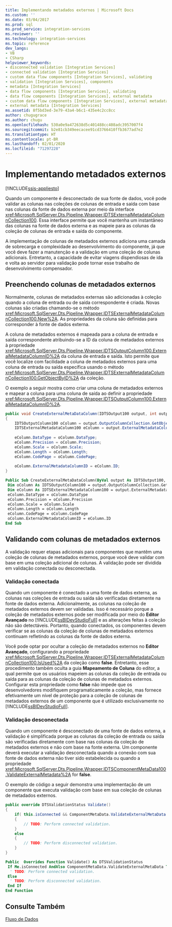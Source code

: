 ```yaml
---
title: Implementando metadados externos | Microsoft Docs
ms.custom: ''
ms.date: 03/04/2017
ms.prod: sql
ms.prod_service: integration-services
ms.reviewer: ''
ms.technology: integration-services
ms.topic: reference
dev_langs:
- VB
- CSharp
helpviewer_keywords:
- disconnected validation [Integration Services]
- connected validation [Integration Services]
- custom data flow components [Integration Services], validating
- validation [Integration Services], components
- metadata [Integration Services]
- data flow components [Integration Services], validating
- data flow components [Integration Services], external metadata
- custom data flow components [Integration Services], external metadata
- external metadata [Integration Services]
ms.assetid: 8f5bd3ed-3e79-43a4-b6c1-435e4c2cc8cc
author: chugugrace
ms.author: chugu
ms.openlocfilehash: 530a0e9a472638d5c401488cc408adc3957007f4
ms.sourcegitcommit: b2e81cb349eecacee91cd3766410ffb3677ad7e2
ms.translationtype: HT
ms.contentlocale: pt-BR
ms.lasthandoff: 02/01/2020
ms.locfileid: "71297228"
---
```

# <a name="implementing-external-metadata"></a>Implementando metadados externos

[!INCLUDE[ssis-appliesto](../../../includes/ssis-appliesto-ssvrpluslinux-asdb-asdw-xxx.md)]


  Quando um componente é desconectado de sua fonte de dados, você pode validar as colunas nas coleções de colunas de entrada e saída com base nas colunas da fonte de dados externa por meio da interface <xref:Microsoft.SqlServer.Dts.Pipeline.Wrapper.IDTSExternalMetadataColumnCollection100>. Essa interface permite que você mantenha um instantâneo das colunas na fonte de dados externa e as mapeie para as colunas da coleção de colunas de entrada e saída do componente.  
  
 A implementação de colunas de metadados externos adiciona uma camada de sobrecarga e complexidade ao desenvolvimento do componente, já que você deve fazer a manutenção e a validação em uma coleção de colunas adicionais. Entretanto, a capacidade de evitar viagens dispendiosas de ida e volta ao servidor para validação pode tornar esse trabalho de desenvolvimento compensador.  
  
## <a name="populating-external-metadata-columns"></a>Preenchendo colunas de metadados externos  
 Normalmente, colunas de metadados externas são adicionadas à coleção quando a coluna de entrada ou de saída correspondente é criada. Novas colunas são criadas chamando-se o método <xref:Microsoft.SqlServer.Dts.Pipeline.Wrapper.IDTSExternalMetadataColumnCollection100.New%2A>. As propriedades da coluna são definidas para corresponder à fonte de dados externa.  
  
 A coluna de metadados externos é mapeada para a coluna de entrada e saída correspondente atribuindo-se a ID da coluna de metadados externos à propriedade <xref:Microsoft.SqlServer.Dts.Pipeline.Wrapper.IDTSOutputColumn100.ExternalMetadataColumnID%2A> da coluna de entrada e saída. Isto permite que você localize com facilidade a coluna de metadados externos para uma coluna de entrada ou saída específica usando o método <xref:Microsoft.SqlServer.Dts.Pipeline.Wrapper.IDTSExternalMetadataColumnCollection100.GetObjectByID%2A> da coleção.  
  
 O exemplo a seguir mostra como criar uma coluna de metadados externos e mapear a coluna para uma coluna de saída ao definir a propriedade <xref:Microsoft.SqlServer.Dts.Pipeline.Wrapper.IDTSOutputColumn100.ExternalMetadataColumnID%2A>.  
  
```csharp  
public void CreateExternalMetaDataColumn(IDTSOutput100 output, int outputColumnID )  
{  
    IDTSOutputColumn100 oColumn = output.OutputColumnCollection.GetObjectByID(outputColumnID);  
    IDTSExternalMetadataColumn100 eColumn = output.ExternalMetadataColumnCollection.New();  
  
    eColumn.DataType = oColumn.DataType;  
    eColumn.Precision = oColumn.Precision;  
    eColumn.Scale = oColumn.Scale;  
    eColumn.Length = oColumn.Length;  
    eColumn.CodePage = oColumn.CodePage;  
  
    oColumn.ExternalMetadataColumnID = eColumn.ID;  
}  
```  
  
```vb  
Public Sub CreateExternalMetaDataColumn(ByVal output As IDTSOutput100, ByVal outputColumnID As Integer)   
 Dim oColumn As IDTSOutputColumn100 = output.OutputColumnCollection.GetObjectByID(outputColumnID)   
 Dim eColumn As IDTSExternalMetadataColumn100 = output.ExternalMetadataColumnCollection.New   
 eColumn.DataType = oColumn.DataType   
 eColumn.Precision = oColumn.Precision   
 eColumn.Scale = oColumn.Scale   
 eColumn.Length = oColumn.Length   
 eColumn.CodePage = oColumn.CodePage   
 oColumn.ExternalMetadataColumnID = eColumn.ID   
End Sub  
```  
  
## <a name="validating-with-external-metadata-columns"></a>Validando com colunas de metadados externos  
 A validação requer etapas adicionais para componentes que mantêm uma coleção de colunas de metadados externos, porque você deve validar com base em uma coleção adicional de colunas. A validação pode ser dividida em validação conectada ou desconectada.  
  
### <a name="connected-validation"></a>Validação conectada  
 Quando um componente é conectado a uma fonte de dados externa, as colunas nas coleções de entrada ou saída são verificadas diretamente na fonte de dados externa. Adicionalmente, as colunas na coleção de metadados externos devem ser validadas. Isso é necessário porque a coleção de metadados externos pode ser modificada por meio do **Editor Avançado** no [!INCLUDE[ssBIDevStudioFull](../../../includes/ssbidevstudiofull-md.md)] e as alterações feitas à coleção não são detectáveis. Portanto, quando conectados, os componentes devem verificar se as colunas da coleção de colunas de metadados externos continuam refletindo as colunas da fonte de dados externa.  
  
 Você pode optar por ocultar a coleção de metadados externos no **Editor Avançado**, configurando a propriedade <xref:Microsoft.SqlServer.Dts.Pipeline.Wrapper.IDTSExternalMetadataColumnCollection100.IsUsed%2A> da coleção como **false**. Entretanto, esse procedimento também oculta a guia **Mapeamento de Coluna** do editor, a qual permite que os usuários mapeiem as colunas da coleção de entrada ou saída para as colunas da coleção de colunas de metadados externos. Configurar esta propriedade como **false** não impede que os desenvolvedores modifiquem programaticamente a coleção, mas fornece efetivamente um nível de proteção para a coleção de colunas de metadados externos de um componente que é utilizado exclusivamente no [!INCLUDE[ssBIDevStudioFull](../../../includes/ssbidevstudiofull-md.md)].  
  
### <a name="disconnected-validation"></a>Validação desconectada  
 Quando um componente é desconectado de uma fonte de dados externa, a validação é simplificada porque as colunas da coleção de entrada ou saída são verificadas diretamente com base nas colunas da coleção de metadados externos e não com base na fonte externa. Um componente deverá executar a validação desconectada quando a conexão com sua fonte de dados externa não tiver sido estabelecida ou quando a propriedade <xref:Microsoft.SqlServer.Dts.Pipeline.Wrapper.IDTSComponentMetaData100.ValidateExternalMetadata%2A> for **false**.  
  
 O exemplo de código a seguir demonstra uma implementação de um componente que executa validação com base em sua coleção de colunas de metadados externos.  
  
```csharp  
public override DTSValidationStatus Validate()  
{  
    if( this.isConnected && ComponentMetaData.ValidateExternalMetaData )  
    {  
        // TODO: Perform connected validation.  
    }  
    else  
    {  
        // TODO: Perform disconnected validation.  
    }  
}  
```  
  
```vb  
Public  Overrides Function Validate() As DTSValidationStatus   
 If Me.isConnected AndAlso ComponentMetaData.ValidateExternalMetaData Then   
  ' TODO: Perform connected validation.  
 Else   
  ' TODO: Perform disconnected validation.  
 End If   
End Function  
```  

## <a name="see-also"></a>Consulte Também  
 [Fluxo de Dados](../../../integration-services/data-flow/data-flow.md)  
  
  
